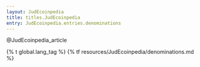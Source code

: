 ```yaml
---
layout: JudEcoinpedia
title: titles.JudEcoinpedia
entry: JudEcoinpedia.entries.denominations
---
```


@JudEcoinpedia_article

{% t global.lang_tag %}
{% tf resources/JudEcoinpedia/denominations.md %}
